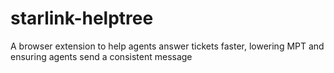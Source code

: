# starlink-helptree
A browser extension to help agents answer tickets faster, lowering MPT and ensuring agents send a consistent message
